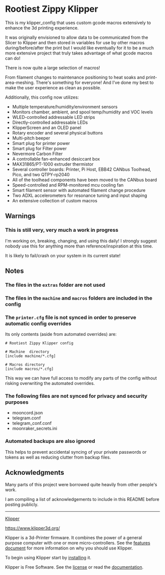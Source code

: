 # Rootiest Zippy Klipper

This is my klipper_config that uses custom gcode macros extensively to enhance the 3d printing experience.

It was originally envisioned to allow data to be communicated from the Slicer to Klipper and then stored in variables for use by other macros during/before/after the print but I would like eventually for it to be a much more extensive project that truly takes advantage of what gcode macros can do!

There is now quite a large selection of macros!

From filament changes to maintenance positioning to heat soaks and print-area-meshing. There's something for everyone! And I've done my best to make the user experience as clean as possible.

Additionally, this config now utilizes:

- Multiple temperature/humidity/environment sensors
- Monitors chamber, ambient, and spool temp/humidity and VOC levels
- WLED-controlled addressable LED strips
- Directly-controlled addressable LEDs
- KlipperScreen and an OLED panel
- Rotary encoder and several physical buttons
- Multi-pitch beeper
- Smart plug for printer power
- Smart plug for Filter power
- Nevermore Carbon Filter
- A controllable fan-enhanced desiccant box
- MAX31865/PT-1000 extruder thermistor
- Several controller boards: Printer, Pi Host, EBB42 CANbus Toolhead, Pico, and two QTPY-rp2040
- All of the toolhead components have been moved to the CANbus board
- Speed-controlled and RPM-monitored mcu cooling fan
- Smart filament sensor with automated filament change procedure
- Two ADXL accelerometers for resonance tuning and input shaping
- An extensive collection of custom macros

## Warnings

### This is still very, very much a work in progress

I'm working on, breaking, changing, and using this daily! I strongly suggest nobody use this for anything more than reference/inspiration at this time.

It is likely to fail/crash on your system in its current state!

## Notes

### The files in the `extras` folder are **not used**

### The files in the `machine` and `macros` folders are included in the config

### The `printer.cfg` file is not synced in order to preserve automatic config overrides

Its only contents (aside from automated overrides) are:

    # Rootiest Zippy Klipper config
    
    # Machine  directory
    [include machine/*.cfg]
    
    # Macros directory
    [include macros/*.cfg]

This way we can have full access to modify any parts of the config without risking overwriting the automated overrides.

### The following files are not synced for privacy and security purposes

- mooncord.json
- telegram.conf
- telegram_conf.conf
- moonraker_secrets.ini

### Automated backups are also ignored

This helps to prevent accidental syncing of your private passwords or tokens as well as reducing clutter from backup files.

## Acknowledgments

Many parts of this project were borrowed quite heavily from other people's work.

I am compiling a list of acknowledgements to include in this README before posting publicly.

---

[Klipper](https://www.klipper3d.org/)

<https://www.klipper3d.org/>

Klipper is a 3d-Printer firmware. It combines the power of a general
purpose computer with one or more micro-controllers. See the
[features document](https://www.klipper3d.org/Features.html) for more
information on why you should use Klipper.

To begin using Klipper start by
[installing](https://www.klipper3d.org/Installation.html) it.

Klipper is Free Software. See the [license](COPYING) or read the
[documentation](https://www.klipper3d.org/Overview.html).
